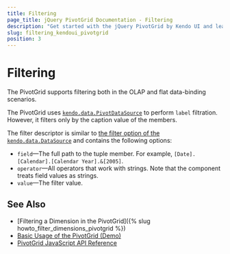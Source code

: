 ```yaml
---
title: Filtering
page_title: jQuery PivotGrid Documentation - Filtering
description: "Get started with the jQuery PivotGrid by Kendo UI and learn how to create and configure the component."
slug: filtering_kendoui_pivotgrid
position: 3
---
```


# Filtering

The PivotGrid supports filtering both in the OLAP and flat data-binding scenarios.

The PivotGrid uses [`kendo.data.PivotDataSource`](/api/framework/pivotdatasource) to perform `label` filtration. However, it filters only by the caption value of the members.

The filter descriptor is similar to [the filter option of the `kendo.data.DataSource`](/api/javascript/data/datasource/configuration/filter) and contains the following options:
- `field`&mdash;The full path to the tuple member. For example, `[Date].[Calendar].[Calendar Year].&[2005]`.
- `operator`&mdash;All operators that work with strings. Note that the component treats field values as strings.
- `value`&mdash;The filter value.

## See Also

* [Filtering a Dimension in the PivotGrid]({% slug howto_filter_dimensions_pivotgrid %})
* [Basic Usage of the PivotGrid (Demo)](https://demos.telerik.com/kendo-ui/pivotgrid/index)
* [PivotGrid JavaScript API Reference](/api/javascript/ui/pivotgrid)
